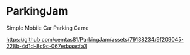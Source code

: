# ParkingJam
 Simple Mobile Car Parking Game 




https://github.com/cemtas81/ParkingJam/assets/79138234/9f209045-228b-4d1d-8c9c-067edaaacfa3


